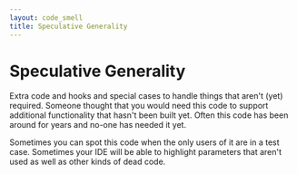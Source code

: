 ```yaml
---
layout: code_smell
title: Speculative Generality
---
```


# Speculative Generality
Extra code and hooks and special cases to handle things that aren't (yet) required. Someone thought that you would need this code to support additional functionality that hasn't been built yet. Often this code has been around for years and no-one has needed it yet.

Sometimes you can spot this code when the only users of it are in a test case. Sometimes your IDE will be able to highlight parameters that aren't used as well as other kinds of dead code.
